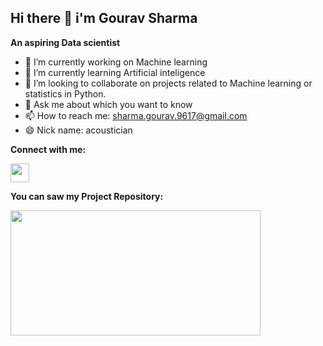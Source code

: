 ## Hi there 👋 i'm Gourav Sharma
   **An aspiring Data scientist**


- 🔭 I’m currently working on Machine learning
- 🌱 I’m currently learning Artificial inteligence
- 👯 I’m looking to collaborate on projects related to Machine learning or statistics in Python.
- 💬 Ask me about which you want to know
- 📫 How to reach me: sharma.gourav.9617@gmail.com
- 😄 Nick name: acoustician

**Connect with me:**

[<img src="https://raw.githubusercontent.com/rahuldkjain/github-profile-readme-generator/master/src/images/icons/Social/linked-in-alt.svg" width="30" height="30">](https://www.linkedin.com/in/gourav-sharma-ds)

**You can saw my Project Repository:**

[<img src="https://images.g2crowd.com/uploads/product/image/social_landscape/social_landscape_505df21738edbe9baababa9d60be291d/github.png" width="400" height="200">](https://github.com/acoustician?tab=repositories)
